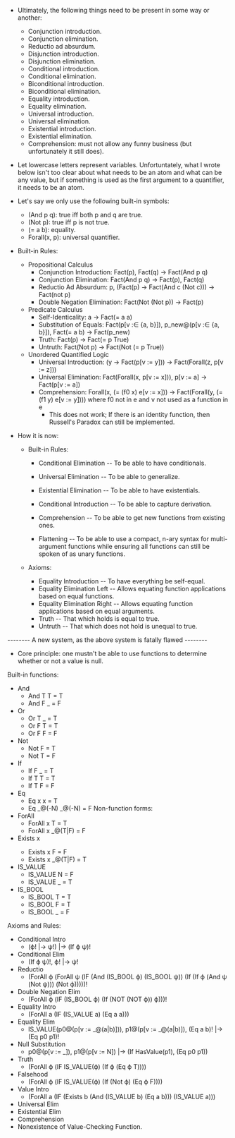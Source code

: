 * Ultimately, the following things need to be present in some way or another:
    * Conjunction introduction.
    * Conjunction elimination.
    * Reductio ad absurdum.
    * Disjunction introduction.
    * Disjunction elimination.
    * Conditional introduction.
    * Conditional elimination.
    * Biconditional introduction.
    * Biconditional elimination.
    * Equality introduction.
    * Equality elimination.
    * Universal introduction.
    * Universal elimination.
    * Existential introduction.
    * Existential elimination.
    * Comprehension: must not allow any funny business (but unfortunately it still does).

* Let lowercase letters represent variables.  Unfortuntately, what I wrote below isn't too clear about what needs to be an atom and what can be any value, but if something is used as the first argument to a quantifier, it needs to be an atom.

* Let's say we only use the following built-in symbols:
    * (And p q): true iff both p and q are true.
    * (Not p): true iff p is not true.
    * (= a b): equality.
    * Forall(x, p): universal quantifier.

* Built-in Rules:
    * Propositional Calculus
        * Conjunction Introduction: Fact(p), Fact(q) -> Fact(And p q)
        * Conjunction Elimination: Fact(And p q) -> Fact(p), Fact(q)
        * Reductio Ad Absurdum: p, (Fact(p) -> Fact(And c (Not c))) -> Fact(not p)
        * Double Negation Elimination: Fact(Not (Not p)) -> Fact(p)
    * Predicate Calculus
        * Self-Identicality: a -> Fact(= a a)
        * Substitution of Equals: Fact(p[v :∈ {a, b}]), p_new@(p[v :∈ {a, b}]), Fact(= a b) -> Fact(p_new)
        * Truth: Fact(p) -> Fact(= p True)
        * Untruth: Fact(Not p) -> Fact(Not (= p True))
    * Unordered Quantified Logic
        * Universal Introduction: (y -> Fact(p[v := y])) -> Fact(Forall(z, p[v := z]))
        * Universal Elimination: Fact(Forall(x, p[v := x])), p[v := a] -> Fact(p[v := a])
        * Comprehension: Forall(x, (= (f0 x) e[v := x])) -> Fact(Forall(y, (= (f1 y) e[v := y]))) where f0 not in e and v not used as a function in e
            * This does not work;  If there is an identity function, then 
            Russell's Paradox can still be implemented.

* How it is now:
    * Built-in Rules:
        * Conditional Elimination -- To be able to have conditionals.
        * Universal Elimination -- To be able to generalize.
        * Existential Elimination -- To be able to have existentials.

        * Conditional Introduction -- To be able to capture derivation.
        * Comprehension -- To be able to get new functions from existing ones.

        * Flattening -- To be able to use a compact, n-ary syntax for multi-argument functions while ensuring all functions can still be spoken of as unary functions.

    * Axioms:
        * Equality Introduction -- To have everything be self-equal.
        * Equality Elimination Left -- Allows equating function applications based on equal functions.
        * Equality Elimination Right -- Allows equating function applications based on equal arguments.
        * Truth -- That which holds is equal to true.
        * Untruth -- That which does not hold is unequal to true.



-------- A new system, as the above system is fatally flawed --------

* Core principle: one mustn't be able to use functions to determine whether or 
not a value is null.  

Built-in functions:
* And
    * And T T = T
    * And F _ = F
* Or
    * Or T _ = T
    * Or F T = T
    * Or F F = F
* Not
    * Not F = T
    * Not T = F
* If
    * If F _ = T
    * If T T = T
    * If T F = F
* Eq
    * Eq x x = T
    * Eq _@(-N) _@(-N) = F
Non-function forms:
* ForAll
    * ForAll x T = T
    * ForAll x _@(T|F) = F
* Exists x <statement>
    * Exists x F = F
    * Exists x _@(T|F) = T
* IS_VALUE
    * IS_VALUE N = F
    * IS_VALUE _ = T
* IS_BOOL
    * IS_BOOL T = T
    * IS_BOOL F = T
    * IS_BOOL _ = F

Axioms and Rules:
* Conditional Intro
    * (ϕ! |-> ψ!) |-> (If ϕ ψ)!
* Conditional Elim
    * (If ϕ ψ)!, ϕ! |-> ψ!
* Reductio
    * (ForAll ϕ (ForAll ψ 
        (IF (And (IS_BOOL ϕ) (IS_BOOL ψ))
            (If (If ϕ (And ψ (Not ψ))) (Not ϕ)))))!
* Double Negation Elim
    * (ForAll ϕ
        (IF (IS_BOOL ϕ)
            (If (NOT (NOT ϕ)) ϕ)))!
* Equality Intro
    * (ForAll a
        (IF (IS_VALUE a)
            (Eq a a)))
* Equality Elim
    * IS_VALUE(p0@(p[v := _@(a|b)])), p1@(p[v := _@(a|b)]), (Eq a b)! |-> (Eq p0 p1)!
* Null Substitution
    * p0@(p[v := _]), p1@(p[v := N]) |-> (If HasValue(p1), (Eq p0 p1))
* Truth
    * (ForAll ϕ
        (IF IS_VALUE(ϕ)
            (If ϕ (Eq ϕ T))))
* Falsehood
    * (ForAll ϕ
        (IF IS_VALUE(ϕ)
            (If (Not ϕ) (Eq ϕ F))))
* Value Intro
    * (ForAll a
        (IF (Exists b (And (IS_VALUE b) (Eq a b)))
            (IS_VALUE a)))
* Universal Elim
* Existential Elim
* Comprehension
* Nonexistence of Value-Checking Function.
